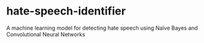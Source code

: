 # hate-speech-identifier
A machine learning model for detecting hate speech using Naïve Bayes and Convolutional Neural Networks
